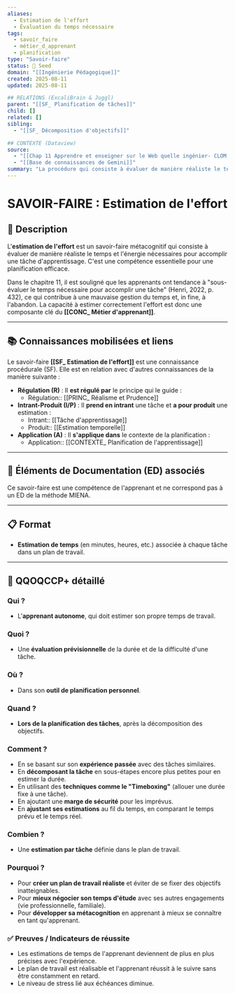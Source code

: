 ```yaml
---
aliases:
  - Estimation de l'effort
  - Évaluation du temps nécessaire
tags:
  - savoir_faire
  - métier_d_apprenant
  - planification
type: "Savoir-faire"
status: 🌱 Seed
domain: "[[Ingénierie Pédagogique]]"
created: 2025-08-11
updated: 2025-08-11

## RELATIONS (ExcaliBrain & Juggl)
parent: "[[SF_ Planification de tâches]]"
child: []
related: []
sibling:
  - "[[SF_ Décomposition d'objectifs]]"

## CONTEXTE (Dataview)
source:
  - "[[Chap 11 Apprendre et enseigner sur le Web quelle ingénier- CLOM.pdf]]"
  - "[[Base de connaissances de Gemini]]"
summary: "La procédure qui consiste à évaluer de manière réaliste le temps et l'énergie nécessaires pour accomplir une tâche d'apprentissage."
---
```


# SAVOIR-FAIRE : Estimation de l'effort

## 📌 Description
L'**estimation de l'effort** est un savoir-faire métacognitif qui consiste à évaluer de manière réaliste le temps et l'énergie nécessaires pour accomplir une tâche d'apprentissage. C'est une compétence essentielle pour une planification efficace.

Dans le chapitre 11, il est souligné que les apprenants ont tendance à "sous-évaluer le temps nécessaire pour accomplir une tâche" (Henri, 2022, p. 432), ce qui contribue à une mauvaise gestion du temps et, in fine, à l'abandon. La capacité à estimer correctement l'effort est donc une composante clé du **[[CONC_ Métier d'apprenant]]**.

---
## 📚 Connaissances mobilisées et liens
Le savoir-faire **[[SF_ Estimation de l'effort]]** est une connaissance procédurale (SF). Elle est en relation avec d'autres connaissances de la manière suivante :

- **Régulation (R)** : Il **est régulé par** le principe qui le guide :
    - Régulation:: [[PRINC_ Réalisme et Prudence]]
- **Intrant-Produit (I/P)** : Il **prend en intrant** une tâche et **a pour produit** une estimation :
    - Intrant:: [[Tâche d'apprentissage]]
    - Produit:: [[Estimation temporelle]]
- **Application (A)** : Il **s'applique dans** le contexte de la planification :
    - Application:: [[CONTEXTE_ Planification de l'apprentissage]]

---
## 🔄 Éléments de Documentation (ED) associés

Ce savoir-faire est une compétence de l'apprenant et ne correspond pas à un ED de la méthode MIENA.

---
## 📋 Format
- **Estimation de temps** (en minutes, heures, etc.) associée à chaque tâche dans un plan de travail.

---

## 🔎 QQOQCCP+ détaillé

### Qui ?
- L'**apprenant autonome**, qui doit estimer son propre temps de travail.

### Quoi ?
- Une **évaluation prévisionnelle** de la durée et de la difficulté d'une tâche.

### Où ?
- Dans son **outil de planification personnel**.

### Quand ?
- **Lors de la planification des tâches**, après la décomposition des objectifs.

### Comment ?
- En se basant sur son **expérience passée** avec des tâches similaires.
- En **décomposant la tâche** en sous-étapes encore plus petites pour en estimer la durée.
- En utilisant des **techniques comme le "Timeboxing"** (allouer une durée fixe à une tâche).
- En ajoutant une **marge de sécurité** pour les imprévus.
- En **ajustant ses estimations** au fil du temps, en comparant le temps prévu et le temps réel.

### Combien ?
- Une **estimation par tâche** définie dans le plan de travail.

### Pourquoi ?
- Pour **créer un plan de travail réaliste** et éviter de se fixer des objectifs inatteignables.
- Pour **mieux négocier son temps d'étude** avec ses autres engagements (vie professionnelle, familiale).
- Pour **développer sa métacognition** en apprenant à mieux se connaître en tant qu'apprenant.

### ✅ Preuves / Indicateurs de réussite
- Les estimations de temps de l'apprenant deviennent de plus en plus précises avec l'expérience.
- Le plan de travail est réalisable et l'apprenant réussit à le suivre sans être constamment en retard.
- Le niveau de stress lié aux échéances diminue.